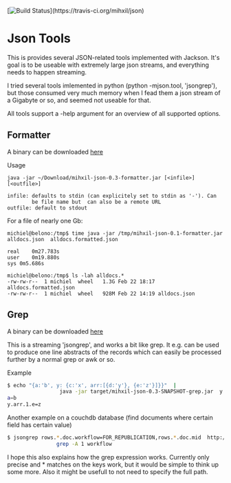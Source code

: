 [![Build Status](https://travis-ci.org/mihxil/json.png?)](https://travis-ci.org/mihxil/json)

Json Tools
==========

This is provides several JSON-related tools implemented with
Jackson. It's goal is to be useable with extremely large json
streams, and everything needs to happen streaming.

I tried several tools imlemented in python (python -mjson.tool,
'jsongrep'), but those consumed very much memory when I fead them a
json stream of a Gigabyte or so, and seemed not useable for that.

All tools support a -help argument for an overview of all supported options.


Formatter
--------
A binary can be downloaded [here](https://github.com/mihxil/mvn-repo/raw/master/releases/org/meeuw/mihxil-json/0.3/mihxil-json-0.3-formatter.jar)


Usage
```
java -jar ~/Download/mihxil-json-0.3-formatter.jar [<infile>] [<outfile>]

infile: defaults to stdin (can explicitely set to stdin as '-'). Can
        be file name but  can also be a remote URL
outfile: default to stdout
```

For a file of nearly one Gb:
```shell
michiel@belono:/tmp$ time java -jar /tmp/mihxil-json-0.1-formatter.jar alldocs.json  alldocs.formatted.json

real	0m27.783s
user	0m19.880s
sys	0m5.686s

michiel@belono:/tmp$ ls -lah alldocs.*
-rw-rw-r--  1 michiel  wheel   1.3G Feb 22 18:17 alldocs.formatted.json
-rw-rw-r--  1 michiel  wheel   928M Feb 22 14:19 alldocs.json
```


Grep
----
A binary can be downloaded [here](https://github.com/mihxil/mvn-repo/raw/master/releases/org/meeuw/mihxil-json/0.3/mihxil-json-0.3-grep.jar)

This is a streaming 'jsongrep', and works a bit like grep. It e.g. can be used to produce one line abstracts of the records which can easily be processed further by a normal grep or awk or so.

Example
```sh
$ echo "{a:'b', y: {c:'x', arr:[{d:'y'}, {e:'z'}]}}"  | 
                 java -jar target/mihxil-json-0.3-SNAPSHOT-grep.jar  y.arr.*.e,a
a=b
y.arr.1.e=z
```


Another example on a couchdb database (find documents where certain field has certain value)
```sh
$ jsongrep rows.*.doc.workflow=FOR_REPUBLICATION,rows.*.doc.mid  http://couchdbhost/database/_all_docs?include_docs=true  |
                grep -A 1 workflow 
```

I hope this also explains how the grep expression works. Currently
only precise and * matches on the keys work, but it would be simple to think up
some more. Also it might be usefull to not need to specify the full path.
